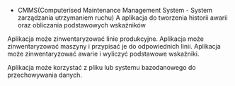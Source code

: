 - CMMS(Computerised Maintenance Management System - System zarządzania utrzymaniem ruchu) A
  aplikacja do tworzenia historii awarii oraz obliczania podstawowych wskaźników 


Aplikacja może zinwentaryzować linie produkcyjne.
Aplikacja może zinwentaryzować maszyny i przypisać je do odpowiednich linii.
Aplikacja może zinwentaryzować awarie i wyliczyć podstawowe wskaźniki.

Aplikacja może korzystać z pliku lub systemu bazodanowego do przechowywania danych.

